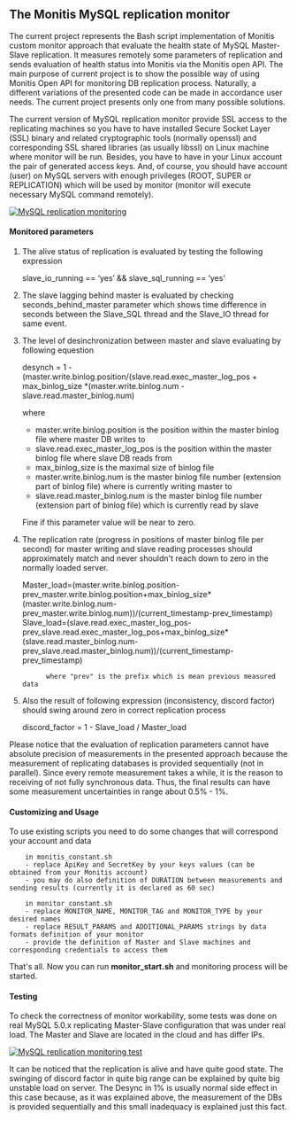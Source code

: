 ## The Monitis MySQL replication monitor

  The current project represents the Bash script implementation of Monitis custom monitor approach that evaluate the health state of MySQL Master-Slave replication. It measures remotely some parameters of replication and sends evaluation of health status into Monitis via the Monitis open API.
The main purpose of current project is to show the possible way of using Monitis Open API for monitoring DB replication process. Naturally, a different variations of the presented code can be made in accordance user needs. The current project presents only one from many possible solutions.

  The current version of MySQL replication monitor provide SSL access to the replicating machines so you have to have installed Secure Socket Layer (SSL) binary and related cryptographic tools  (normally openssl) and corresponding SSL shared libraries (as usually libssl) on Linux  machine where monitor will be run. Besides, you have to have in your Linux account the pair of generated access keys. And, of course, you should have account (user) on MySQL servers with enough privileges (ROOT, SUPER or REPLICATION) which will be used by monitor (monitor will execute necessary MySQL command remotely).

<a href="http://imgur.com/cWPMb"><img src="http://i.imgur.com/cWPMb.png" title="MySQL replication monitoring" /></a>

#### Monitored parameters

  1. The alive status of replication is evaluated by testing the following expression

        slave_io_running == ‘yes’ && slave_sql_running == ‘yes’

  1. The slave lagging behind master is evaluated by checking seconds_behind_master parameter which shows time difference in seconds between the Slave_SQL thread and the Slave_IO thread for same event. 

  1. The level of desinchronization between master and slave evaluating by following equestion

        desynch = 1 - (master.write.binlog.position/(slave.read.exec_master_log_pos + max_binlog_size *(master.write.binlog.num -  slave.read.master_binlog.num) 

        where 
        - master.write.binlog.position is the position within the master binlog file where master DB writes to
        - slave.read.exec_master_log_pos is the position within the master binlog file where slave DB reads from
        - max_binlog_size is the maximal size of binlog file
        - master.write.binlog.num is the master binlog file number (extension part of binlog file) where is currently writing  master to 
        - slave.read.master_binlog.num is the master binlog file number (extension part of binlog file) which is currently read by slave

        Fine if this parameter value will be near to zero.

  1. The replication rate (progress in positions of master binlog file per second) for master writing and slave reading processes should approximately match and never shouldn't reach down to zero in the normally loaded server.

        Master_load=(master.write.binlog.position-prev_master.write.binlog.position+max_binlog_size*(master.write.binlog.num-prev_master.write.binlog.num))/(current_timestamp-prev_timestamp)
        Slave_load=(slave.read.exec_master_log_pos-prev_slave.read.exec_master_log_pos+max_binlog_size*(slave.read.master_binlog.num-prev_slave.read.master_binlog.num))/(current_timestamp-prev_timestamp)

               where "prev" is the prefix which is mean previous measured data

  1. Also the result of following expression (inconsistency, discord factor) should swing around zero in correct replication process

        discord_factor = 1 - Slave_load / Master_load


 Please notice that the evaluation of replication parameters cannot have absolute precision of measurements in the presented approach because the measurement of replicating databases is provided sequentially (not in parallel). Since every remote measurement takes a while, it is the reason to receiving of  not fully synchronous data. Thus, the final results can have some measurement uncertainties in range about 0.5% - 1%.

#### Customizing and Usage 
To use existing scripts you need to do some changes that will correspond your account and data

        in monitis_constant.sh 
        - replace ApiKey and SecretKey by your keys values (can be obtained from your Monitis account)
        - you may do also definition of DURATION between measurements and sending results (currently it is declared as 60 sec)
        
        in monitor_constant.sh 
        - replace MONITOR_NAME, MONITOR_TAG and MONITOR_TYPE by your desired names
        - replace RESULT_PARAMS and ADDITIONAL_PARAMS strings by data formats definition of your monitor
        - provide the definition of Master and Slave machines and corresponding credentials to access them 
        
That's all. Now you can run __monitor_start.sh__ and monitoring process will be started.

#### Testing 
To check the correctness of monitor workability, some tests was done on real  MySQL 5.0.x replicating Master-Slave configuration that was under real load. The Master and Slave are located in the cloud and has differ IPs.

<a href="http://imgur.com/TM1B4"><img src="http://i.imgur.com/TM1B4.png" title="MySQL replication monitoring test" /></a>

It can be noticed that the replication is alive and have quite good state. The swinging  of discord factor in quite big range can be explained by quite big unstable load on server. The Desync in 1% is usually normal side effect in this case because, as it was explained above, the measurement of the DBs is provided sequentially and this small inadequacy is explained just this fact.


